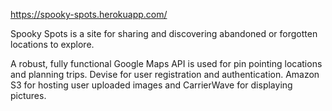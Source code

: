 https://spooky-spots.herokuapp.com/

Spooky Spots is a site for sharing and discovering abandoned or forgotten locations to explore.  

A robust, fully functional Google Maps API is used for pin pointing locations and planning trips.  Devise for user registration and authentication.  Amazon S3 for hosting user uploaded images and CarrierWave for displaying pictures.
